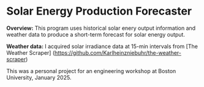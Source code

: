 # Solar Energy Production Forecaster

**Overview:** This program uses historical solar enery output information and weather data to produce a short-term forecast for solar energy output. 

**Weather data:** I acquired solar irradiance data at 15-min intervals from [The Weather Scraper] (https://github.com/Karlheinzniebuhr/the-weather-scraper)

This was a personal project for an engineering workshop at Boston University, January 2025.
